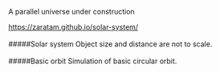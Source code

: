 A parallel universe under construction

https://zaratam.github.io/solar-system/
<br>
<br>
#####Solar system
Object size and distance are not to scale.
<br>
<br>
#####Basic orbit
Simulation of basic circular orbit.

